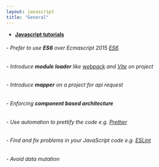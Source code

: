 ```yaml
---
layout: javascript
title: "General"
---
```


- **[Javascript tutorials](https://javascript.info/)**


###### - Prefer to use **ES6** over Ecmascript 2015 [ES6](https://www.javatpoint.com/es6)
###### - Introduce **module loader** like [webpack](https://webpack.js.org/) and [Vite](https://vitejs.dev/) on project
###### - Introduce **mapper** on a project for api request
###### - Enforcing **component based architecture**
###### - Use automation to prettify the code e.g. [Prettier](https://prettier.io/)
###### - Find and fix problems in your JavaScript code e.g. [ESLint](https://eslint.org/)
###### - Avoid data mutation

